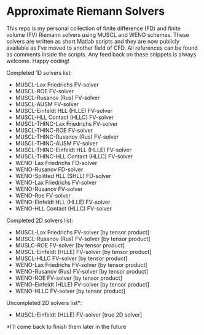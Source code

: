 # Approximate Riemann Solvers
This repo is my personal collection of finite difference (FD) and finite volume (FV) Riemann solvers using MUSCL and WENO schemes. These solvers are written as short Matlab scripts and they are now publicly available as I've moved to another field of CFD. All references can be found as comments inside the scripts. Any feed back on these snippets is always welcome. Happy coding!

Completed 1D solvers list:
* MUSCL-Lax Friedrichs FV-solver
* MUSCL-ROE FV-solver
* MUSCL-Rusanov (Rus) FV-solver
* MUSCL-AUSM FV-solver
* MUSCL-Einfeldt HLL (HLLE) FV-solver
* MUSCL-HLL Contact (HLLC) FV-solver
* MUSCL-THINC-Lax Friedrichs FV-solver
* MUSCL-THINC-ROE FV-solver
* MUSCL-THINC-Rusanov (Rus) FV-solver
* MUSCL-THINC-AUSM FV-solver
* MUSCL-THINC-Einfeldt HLL (HLLE) FV-solver
* MUSCL-THINC-HLL Contact (HLLC) FV-solver
* WENO-Lax Friedrichs FD-solver
* WENO-Rusanov FD-solver
* WENO-Splitted HLL (SHLL) FD-solver
* WENO-Lax Friedrichs FV-solver
* WENO-Rusanov FV-solver
* WENO-Roe FV-solver
* WENO-Einfeldt HLL (HLLE) FV-solver
* WENO-HLL Contact (HLLC) FV-solver

Completed 2D solvers list:
* MUSCL-Lax Friedrichs FV-solver [by tensor product]
* MUSCL-Rusanov (Rus) FV-solver [by tensor product]
* MUSLC-ROE FV-solver [by tensor product]
* MUSCL-Einfeldt (HLLE) FV-solver [by tensor product]
* MUSCL-HLLC FV-solver [by tensor product]
* WENO-Lax Friedrichs FV-solver [by tensor product]
* WENO-Rusanov (Rus) FV-solver [by tensor product]
* WENO-ROE FV-solver [by tensor product]
* WENO-Einfeldt (HLLE) FV-solver [by tensor product]
* WENO-HLLC FV-solver [by tensor product]

Uncompleted 2D solvers list*:
* MUSCL-Einfeldt (HLLE) FV-solver [true 2D solver]

*I'll come back to finish them later in the future
